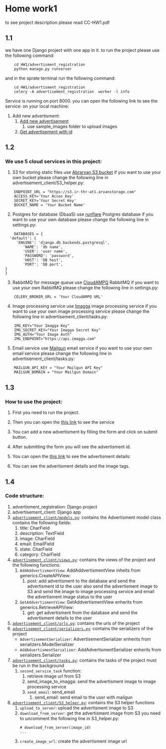 
# Home work1 
to see project description please read CC-HW1.pdf
## 1.1
we have one Django project with one app in it.
to run the project please use the following command:
```
    cd HW1/advertisment_registration
    python manage.py runserver
```
and in the sprate terminal run the following command:
```
    cd HW1/advertisment_registration
    celery -A advertisement_registration  worker -l info
```

Service is running on port 8000.
you can open the following link to see the service:
on your local machine:
1. Add new advertisment: 
    1. [Add new advertisement](http://localhost:8000/advertisment/add)
         1. use sample_images folder to upload images
    2. [Get advertisement with id](http://localhost:8000/advertisment/get/1)
## 1.2
### We use 5 cloud services in this project:
1. S3 for storing static files
    use   [Abrarvan S3 bucket](https://www.arvancloud.com/fa)
if you want to use your own bucket please change the following line in advertisement_client/S3_helper.py:
```
    ENDPOINT_URL = "https://s3.ir-thr-at1.arvanstorage.com"
    ACCESS_KEY='Your Acces Key'
    SECRET_KEY='Your Secret Key'
    BUCKET_NAME = 'Your Bucket Name'
```
2. Postgres for database (DbaaS)
    use [runflare](https://runflare.com/) Postgres database
if you want to use your own database please change the following line in settings.py:
```
    DATABASES = {
  'default': {
     'ENGINE': 'django.db.backends.postgresql',
        'NAME': 'db name',
        'USER': 'user name',
        'PASSWORD': 'password',
        'HOST': 'DB host',
        'PORT': 'DB port',
}
}
```
3. RabbitMQ for message queue
    use [CloudAMPQ](https://www.cloudamqp.com/) RabbitMQ
if you want to use your own RabbitMQ please change the following line in settings.py:
```
    CELERY_BROKER_URL = 'Your CloudAMPQ URL'
```
4. Image processing service
    use [Imagga](https://imagga.com/) image processing service
if you want to use your own image processing service please change the following line in advertisement_client/tasks.py:
```
    IMG_KEY="Your Imagga Key"
    IMG_SECRET_KEY="Your Imagga Secret Key"
    IMG_AUTH="Your Image Auth"
    IMG_ENDPOINT="https://api.imagga.com"

```
5. Email service
    use [Mailgun](https://www.mailgun.com/) email service
if you want to use your own email service please change the following line in advertisement_client/tasks.py:
```
    MAILGUN_API_KEY = "Your Mailgun API Key"
    MAILGUN_DOMAIN = "Your Mailgun Domain"
```
## 1.3
### How to use the project:
1. First you need to run  the project.
2. Then you can open the [this link](http://localhost:8000/advertisment/add) to see the service

3. You can add a new advertisment by filling the form and click on submit button.
4. After submitting the form you will see the advertisment id.
5. You can open the [this link](http://localhost:8000/advertisment/get/1) to see the advertisment details:
6. You can see the advertisment details and the image tags.

## 1.4
### Code structure:
1. advertisment_registration: Django project
2. advertisement_client: Django app
3. [`advertisement_client/models.py`](./advertisement_registration/advertisement_client/models.py): contains the Advertisment model class  contains the following fields:
    1. title: CharField
    2. description: TextField
    3. image: CharField
    4. email: EmailField
    5. state: CharField
    6. category: CharField
4. [`advertisement_client/views.py`](./advertisement_registration/advertisement_client/views.py): contains the views of the project and the following functions:
    1. `AddAddvertismentView`: AddAddvertismentView inheits from generics.CreateAPIView:
        1. post: add advertisment to the database and send the advertisment id to the user
            also  send the advertisment image to S3 and send the image to image processing service
            and email the advertisment image status to the user
    2. `GetAddvertismentView`: GetAddvertismentView enherits from generics.RetrieveAPIView: 
        1. get: get advertisment from the database and send the advertisment details to the user
5. [`advertisement_client/urls.py`](./advertisement_registration/advertisement_client/urls.py): contains the urls of the project
6. [`advertisement_client/serializers.py`](./advertisement_registration/advertisement_client/serializers.py): contains the serializers of the project
    - `AdvertisementSerializer`: AdvertisementSerializer enherits from serializers.ModelSerializer
    - `AddAdvertismentSerializer`: AddAdvertismentSerializer enherits from serializers.Serializer
7. [`advertisement_client/tasks.py`](./advertisement_registration/advertisement_client/tasks.py): contains the tasks of the project must be run in the background
    1. `second_service_task` function:
        1. retrieve image url from S3
        2. send_image_to_imagga: send the advertisment image to image processing service
        3. `send_email`: send_email
            1. send_email: send email to the user with mailgun
8. [`advertisement_client/S3_helper.py`](./advertisement_registration/advertisement_client/S3_helper.py): contains the S3 helper functions
    1. `upload_to_server`: upload the advertisment image to S3
    2. `download_from_server`: get the advertisment image from S3 you need to uncomment the following line in S3_helper.py:
        ```
        # download_from_server(image_id)
        ...
        ```
    3. `create_image_url`: create the advertisment image url

